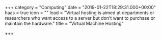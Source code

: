 +++
category = "Computing"
date = "2019-01-22T18:29:31.000+00:00"
haas = true
icon = ""
lead = "Virtual hosting is aimed at departments or researchers who want access to a server but don't want to purchase or maintain the hardware."
title = "Virtual Machine Hosting"

+++
